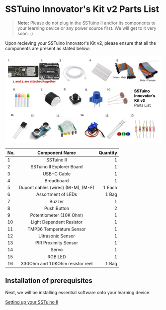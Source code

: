 # SSTuino Innovator's Kit v2 Parts List

> **Note:** Please do not plug in the SSTuino II and/or its components to your learning device or any power source first. We will get to it very soon. :)

Upon recieving your SSTuino Innovator's Kit v2, please ensure that all the components are present as stated below:

![Parts List](assets/partslist.png)

| No. | Component Name                       | Quantity  |
|---- |:------------------------------------:| ---------:|
| 1   | SSTuino II                           | 1         |
| 2   | SSTuino II Explorer Board            | 1         |
| 3   | USB-C Cable                          | 1         |
| 4   | Breadboard                           | 1         |
| 5   | Dupont cables (wires) (M-M), (M-F)   | 1 Each    |
| 6   | Assortment of LEDs                   | 1 Bag     |
| 7   | Buzzer                               | 1         |
| 8   | Push Button                          | 2         |
| 9   | Potentiometer (10K Ohm)              | 1         |
| 10  | Light Dependent Resistor             | 1         |
| 11  | TMP36 Temperature Sensor             | 1         |
| 12  | Ultrasonic Sensor                    | 1         |
| 13  | PIR Proximity Sensor                 | 1         |
| 14  | Servo                                | 1         |
| 15  | RGB LED                              | 1         |
| 16  | 330Ohm and 10KOhm resistor reel      | 1 Bag     |

## Installation of prerequisites

Next, we will be installing essential software onto your learning device.

[Setting up your SSTuino II](../setup/index.md)
